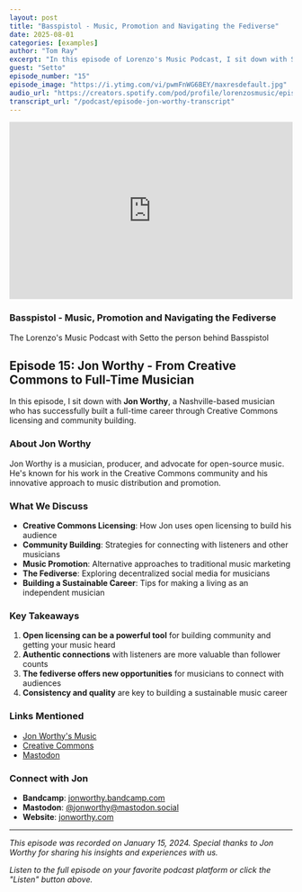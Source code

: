```yaml
---
layout: post
title: "Basspistol - Music, Promotion and Navigating the Fediverse"
date: 2025-08-01
categories: [examples]
author: "Tom Ray"
excerpt: "In this episode of Lorenzo's Music Podcast, I sit down with Setto, a multifaceted musician and entrepreneur who runs the innovative platform Basspistol."
guest: "Setto"
episode_number: "15"
episode_image: "https://i.ytimg.com/vi/pwmFnWG6BEY/maxresdefault.jpg"
audio_url: "https://creators.spotify.com/pod/profile/lorenzosmusic/episodes/Basspistol---Music--Promotion-and-Navigating-The-Fediverse-e369vbj/a-ac33esb"
transcript_url: "/podcast/episode-jon-worthy-transcript"
---
```

<div class="video-card">
    <div class="video-embed">
        <iframe
            width="100%"
            height="315"
            src="https://www.youtube.com/embed/pwmFnWG6BEY"
            title="Basspistol - Music, Promotion and Navigating the Fediverse"
            frameborder="0"
            allow="accelerometer; autoplay; clipboard-write; encrypted-media; gyroscope; picture-in-picture"
            allowfullscreen>
        </iframe>
    </div>
    <div class="video-info">
        <h3>Basspistol - Music, Promotion and Navigating the Fediverse</h3>
        <p>The Lorenzo's Music Podcast with Setto the person behind Basspistol</p>
    </div>
</div>

## Episode 15: Jon Worthy - From Creative Commons to Full-Time Musician

In this episode, I sit down with **Jon Worthy**, a Nashville-based musician who has successfully built a full-time career through Creative Commons licensing and community building.

### About Jon Worthy

Jon Worthy is a musician, producer, and advocate for open-source music. He's known for his work in the Creative Commons community and his innovative approach to music distribution and promotion.

### What We Discuss

- **Creative Commons Licensing**: How Jon uses open licensing to build his audience
- **Community Building**: Strategies for connecting with listeners and other musicians
- **Music Promotion**: Alternative approaches to traditional music marketing
- **The Fediverse**: Exploring decentralized social media for musicians
- **Building a Sustainable Career**: Tips for making a living as an independent musician

### Key Takeaways

1. **Open licensing can be a powerful tool** for building community and getting your music heard
2. **Authentic connections** with listeners are more valuable than follower counts
3. **The fediverse offers new opportunities** for musicians to connect with audiences
4. **Consistency and quality** are key to building a sustainable music career

### Links Mentioned

- [Jon Worthy's Music](https://jonworthy.bandcamp.com)
- [Creative Commons](https://creativecommons.org)
- [Mastodon](https://joinmastodon.org)

### Connect with Jon

- **Bandcamp**: [jonworthy.bandcamp.com](https://jonworthy.bandcamp.com)
- **Mastodon**: [@jonworthy@mastodon.social](https://mastodon.social/@jonworthy)
- **Website**: [jonworthy.com](https://jonworthy.com)

---

*This episode was recorded on January 15, 2024. Special thanks to Jon Worthy for sharing his insights and experiences with us.*

*Listen to the full episode on your favorite podcast platform or click the "Listen" button above.*

